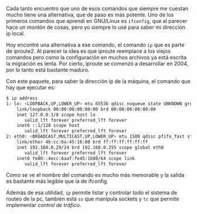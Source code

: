 ---
---

Cada tanto encuentro que uno de esos comandos que siempre me cuestan mucho
tiene una alternativa, que de paso es más potente. Uno de los primeros comandos
que aprendí en GNU/Linux es `ifconfig`, que al parecer hace un montón de cosas,
pero yo siempre lo usé para saber mi dirección ip local.

Hoy encontré una alternativa a ese comando, el comando `ip` que es parte de
iproute2. Al parecer la idea es que iproute reemplace a los viejos comandos
pero como la configuración en muchos archivos ya está escrita la migración es
lenta. Por cierto, iproute se comenzó a desarrollar en 2004, por lo tanto está
bastante maduro.

Con este paquete, para saber la dirección ip de la máquina, el comando que hay
que ejecutar es:

```bash
$ ip address
1: lo: <LOOPBACK,UP,LOWER_UP> mtu 65536 qdisc noqueue state UNKNOWN group default qlen 1
    link/loopback 00:00:00:00:00:00 brd 00:00:00:00:00:00
    inet 127.0.0.1/8 scope host lo
       valid_lft forever preferred_lft forever
    inet6 ::1/128 scope host 
       valid_lft forever preferred_lft forever
2: eth0: <BROADCAST,MULTICAST,UP,LOWER_UP> mtu 1500 qdisc pfifo_fast state UP group default qlen 1000
    link/ether 4b:cc:6a:45:16:80 brd ff:ff:ff:ff:ff:ff
    inet 192.168.0.29/24 brd 192.168.0.255 scope global eth0
       valid_lft forever preferred_lft forever
    inet6 fe80::4ecc:6aaf:fe45:1680/64 scope link 
       valid_lft forever preferred_lft forever
```

Como se ve el nombre del comando es mucho más memorable y la salida es bastante
más legible que la de ifconfig.

Además de esa utilidad, `ip` permite listar y controlar todo el sistema de
routeo de la pc, también está `ss` que manipula sockets y `tc` que permite
implementar _control de tráfico_.
